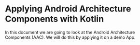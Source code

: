 # Applying Android Architecture Components with Kotlin
In this document we are going to look at the Android Architecture Components (AAC). We will do this by applying it on a demo App. 
